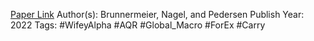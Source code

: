 
[Paper Link](https://papers.ssrn.com/sol3/papers.cfm?abstract_id=2112805)
Author(s): Brunnermeier, Nagel, and Pedersen
Publish Year: 2022
Tags: #WifeyAlpha #AQR #Global_Macro #ForEx #Carry 